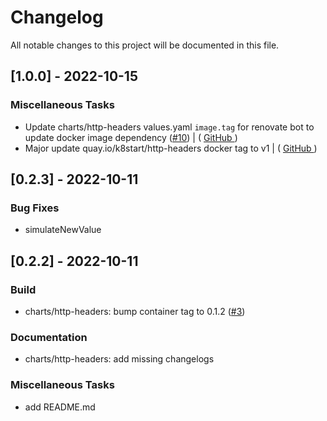 # Changelog

All notable changes to this project will be documented in this file.

## [1.0.0] - 2022-10-15

### Miscellaneous Tasks

- Update charts/http-headers values.yaml `image.tag` for renovate bot to update docker image dependency ([#10](https://github.com/bukowa/charts/issues/10)) | ( [ GitHub ](https://github.com/bukowa/example-renovate-helm-bump-ver-doc-changelog/commit/b61916ed2b6bdaeec3d5c7d0373dcc3492cd942c) )
- Major update quay.io/k8start/http-headers docker tag to v1 | ( [ GitHub ](https://github.com/bukowa/example-renovate-helm-bump-ver-doc-changelog/commit/1a1a149abcbc7549e595d8fa0af3b3d41581d92a) )

## [0.2.3] - 2022-10-11

### Bug Fixes

- simulateNewValue

## [0.2.2] - 2022-10-11

### Build

- charts/http-headers: bump container tag to 0.1.2 ([#3](https://github.com/bukowa/charts/issues/3))

### Documentation

- charts/http-headers: add missing changelogs

### Miscellaneous Tasks

- add README.md

